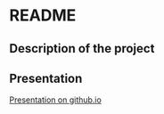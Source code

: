 README
================

Description of the project
--------------------------

Presentation
------------

[Presentation on github.io](http://alnever.github.io/OSPopularity/#/)
